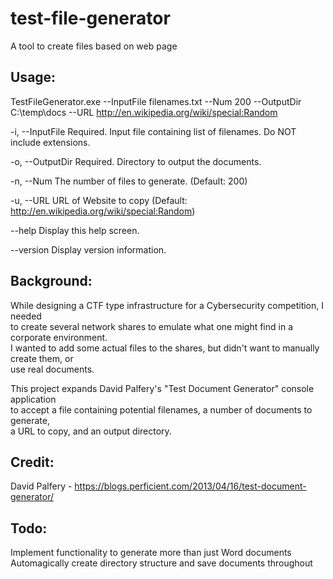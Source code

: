# test-file-generator
 A tool to create files based on web page

## Usage:
  TestFileGenerator.exe --InputFile filenames.txt --Num 200 --OutputDir C:\temp\docs --URL http://en.wikipedia.org/wiki/special:Random

  -i, --InputFile    Required. Input file containing list of filenames. Do NOT include extensions.

  -o, --OutputDir    Required. Directory to output the documents.

  -n, --Num          The number of files to generate. (Default: 200)

  -u, --URL          URL of Website to copy (Default: http://en.wikipedia.org/wiki/special:Random)

  --help             Display this help screen.

  --version          Display version information.

## Background:                                                                                      
While designing a CTF type infrastructure for a Cybersecurity competition, I needed              
to create several network shares to emulate what one might find in a corporate environment.      
I wanted to add some actual files to the shares, but didn't want to manually create them, or     
use real documents.                                                                              
                                                                                                 
This project expands David Palfery's "Test Document Generator" console application               
to accept a file containing potential filenames, a number of documents to generate,              
a URL to copy, and an output directory.       

## Credit:
David Palfery - https://blogs.perficient.com/2013/04/16/test-document-generator/

## Todo:
Implement functionality to generate more than just Word documents
Automagically create directory structure and save documents throughout